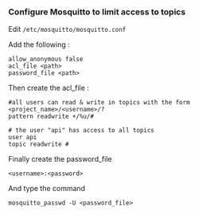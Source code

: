 ### Configure Mosquitto to limit access to topics

Edit ```/etc/mosquitto/mosquitto.conf```

Add the following :
```
allow_anonymous false
acl_file <path>
password_file <path>
```

Then create the acl_file :
```
#all users can read & write in topics with the form <project_name>/<username>/?
pattern readwrite +/%u/#

# the user "api" has access to all topics
user api
topic readwrite #
```

Finally create the password_file
```
<username>:<password>
```
And type the command
```
mosquitto_passwd -U <password_file>
```
